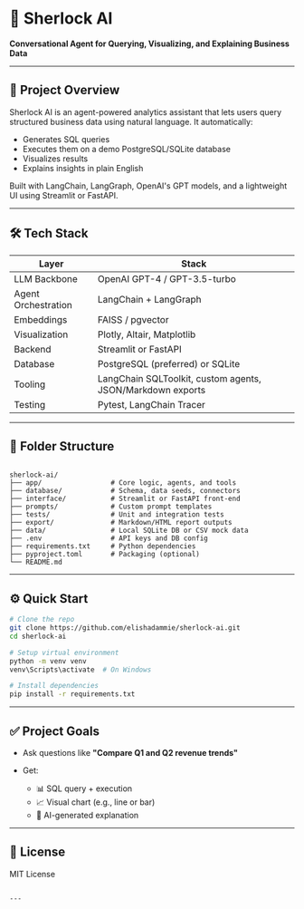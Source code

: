 # 🧠 Sherlock AI

**Conversational Agent for Querying, Visualizing, and Explaining Business Data**

---

## 🚀 Project Overview

Sherlock AI is an agent-powered analytics assistant that lets users query structured business data using natural language. It automatically:

- Generates SQL queries
- Executes them on a demo PostgreSQL/SQLite database
- Visualizes results
- Explains insights in plain English

Built with LangChain, LangGraph, OpenAI's GPT models, and a lightweight UI using Streamlit or FastAPI.

---

## 🛠️ Tech Stack

| Layer               | Stack                                                                 |
|---------------------|-----------------------------------------------------------------------|
| LLM Backbone        | OpenAI GPT-4 / GPT-3.5-turbo                                          |
| Agent Orchestration | LangChain + LangGraph                                                 |
| Embeddings          | FAISS / pgvector                                                      |
| Visualization       | Plotly, Altair, Matplotlib                                            |
| Backend             | Streamlit or FastAPI                                                  |
| Database            | PostgreSQL (preferred) or SQLite                                      |
| Tooling             | LangChain SQLToolkit, custom agents, JSON/Markdown exports            |
| Testing             | Pytest, LangChain Tracer                                              |

---

## 🧱 Folder Structure

```

sherlock-ai/
├── app/                 # Core logic, agents, and tools
├── database/            # Schema, data seeds, connectors
├── interface/           # Streamlit or FastAPI front-end
├── prompts/             # Custom prompt templates
├── tests/               # Unit and integration tests
├── export/              # Markdown/HTML report outputs
├── data/                # Local SQLite DB or CSV mock data
├── .env                 # API keys and DB config
├── requirements.txt     # Python dependencies
├── pyproject.toml       # Packaging (optional)
└── README.md

````

---

## ⚙️ Quick Start

```bash
# Clone the repo
git clone https://github.com/elishadammie/sherlock-ai.git
cd sherlock-ai

# Setup virtual environment
python -m venv venv
venv\Scripts\activate  # On Windows

# Install dependencies
pip install -r requirements.txt
````

---

## ✅ Project Goals

* Ask questions like **"Compare Q1 and Q2 revenue trends"**
* Get:

  * 📊 SQL query + execution
  * 📈 Visual chart (e.g., line or bar)
  * 💬 AI-generated explanation

---

## 📄 License

MIT License

````

---
